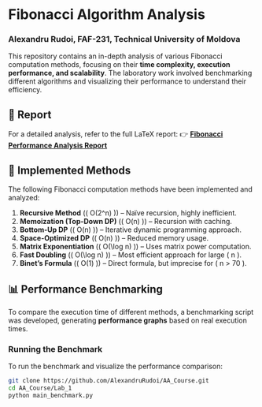 # Fibonacci Algorithm Analysis
### Alexandru Rudoi, FAF-231, Technical University of Moldova

This repository contains an in-depth analysis of various Fibonacci computation methods, focusing on their **time complexity, execution performance, and scalability**. The laboratory work involved benchmarking different algorithms and visualizing their performance to understand their efficiency.

## 📜 Report
For a detailed analysis, refer to the full LaTeX report:
👉 **[Fibonacci Performance Analysis Report](https://github.com/AlexandruRudoi/AA_Course/blob/Lab_1/Lab_1/REPORT.pdf)**

## 📌 Implemented Methods
The following Fibonacci computation methods have been implemented and analyzed:
1. **Recursive Method** (\( O(2^n) \)) – Naïve recursion, highly inefficient.
2. **Memoization (Top-Down DP)** (\( O(n) \)) – Recursion with caching.
3. **Bottom-Up DP** (\( O(n) \)) – Iterative dynamic programming approach.
4. **Space-Optimized DP** (\( O(n) \)) – Reduced memory usage.
5. **Matrix Exponentiation** (\( O(\log n) \)) – Uses matrix power computation.
6. **Fast Doubling** (\( O(\log n) \)) – Most efficient approach for large \( n \).
7. **Binet’s Formula** (\( O(1) \)) – Direct formula, but imprecise for \( n > 70 \).

## 📊 Performance Benchmarking
To compare the execution time of different methods, a benchmarking script was developed, generating **performance graphs** based on real execution times.

### **Running the Benchmark**
To run the benchmark and visualize the performance comparison:

```bash
git clone https://github.com/AlexandruRudoi/AA_Course.git
cd AA_Course/Lab_1
python main_benchmark.py
